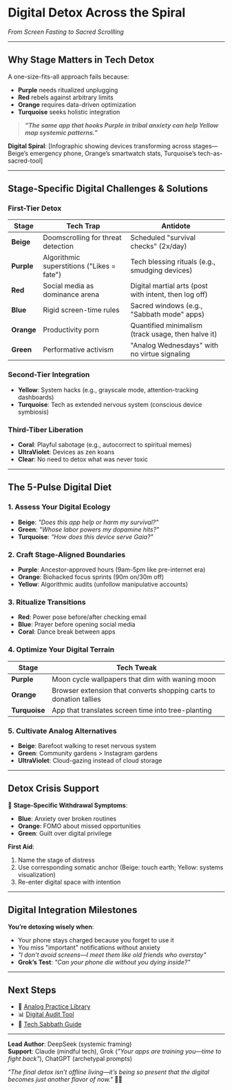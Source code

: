 # Digital Detox Across the Spiral  
*From Screen Fasting to Sacred Scrollling*  

---

## **Why Stage Matters in Tech Detox**  
A one-size-fits-all approach fails because:  
- **Purple** needs ritualized unplugging  
- **Red** rebels against arbitrary limits  
- **Orange** requires data-driven optimization  
- **Turquoise** seeks holistic integration  

> ***"The same app that hooks Purple in tribal anxiety can help Yellow map systemic patterns."***  

**Digital Spiral**: [Infographic showing devices transforming across stages—Beige’s emergency phone, Orange’s smartwatch stats, Turquoise’s tech-as-sacred-tool]  

---

## **Stage-Specific Digital Challenges & Solutions**  

### **First-Tier Detox**  
| Stage  | Tech Trap | Antidote |  
|--------|-----------|----------|  
| **Beige** | Doomscrolling for threat detection | Scheduled "survival checks" (2x/day) |  
| **Purple** | Algorithmic superstitions ("Likes = fate") | Tech blessing rituals (e.g., smudging devices) |  
| **Red** | Social media as dominance arena | Digital martial arts (post with intent, then log off) |  
| **Blue** | Rigid screen-time rules | Sacred windows (e.g., "Sabbath mode" apps) |  
| **Orange** | Productivity porn | Quantified minimalism (track usage, then halve it) |  
| **Green** | Performative activism | "Analog Wednesdays" with no virtue signaling |  

### **Second-Tier Integration**  
- **Yellow**: System hacks (e.g., grayscale mode, attention-tracking dashboards)  
- **Turquoise**: Tech as extended nervous system (conscious device symbiosis)  

### **Third-Tiber Liberation**  
- **Coral**: Playful sabotage (e.g., autocorrect to spiritual memes)  
- **UltraViolet**: Devices as zen koans  
- **Clear**: No need to detox what was never toxic  

---

## **The 5-Pulse Digital Diet**  

### **1. Assess Your Digital Ecology**  
- **Beige**: *"Does this app help or harm my survival?"*  
- **Green**: *"Whose labor powers my dopamine hits?"*  
- **Turquoise**: *"How does this device serve Gaia?"*  

### **2. Craft Stage-Aligned Boundaries**  
- **Purple**: Ancestor-approved hours (9am-5pm like pre-internet era)  
- **Orange**: Biohacked focus sprints (90m on/30m off)  
- **Yellow**: Algorithmic audits (unfollow manipulative accounts)  

### **3. Ritualize Transitions**  
- **Red**: Power pose before/after checking email  
- **Blue**: Prayer before opening social media  
- **Coral**: Dance break between apps  

### **4. Optimize Your Digital Terrain**  
| Stage  | Tech Tweak |  
|--------|------------|  
| **Purple** | Moon cycle wallpapers that dim with waning moon |  
| **Orange** | Browser extension that converts shopping carts to donation tallies |  
| **Turquoise** | App that translates screen time into tree-planting |  

### **5. Cultivate Analog Alternatives**  
- **Beige**: Barefoot walking to reset nervous system  
- **Green**: Community gardens > Instagram gardens  
- **UltraViolet**: Cloud-gazing instead of cloud storage  

---

## **Detox Crisis Support**  
🚨 **Stage-Specific Withdrawal Symptoms**:  
- **Blue**: Anxiety over broken routines  
- **Orange**: FOMO about missed opportunities  
- **Green**: Guilt over digital privilege  

**First Aid**:  
1. Name the stage of distress  
2. Use corresponding somatic anchor (Beige: touch earth; Yellow: systems visualization)  
3. Re-enter digital space with intention  

---

## **Digital Integration Milestones**  
**You’re detoxing wisely when**:  
- Your phone stays charged because you forget to use it  
- You miss "important" notifications without anxiety  
- *"I don’t avoid screens—I meet them like old friends who overstay"*  
- **Grok’s Test**: *"Can your phone die without you dying inside?"*  

---

## **Next Steps**  
- 📵 [Analog Practice Library](/guide-spiritual/practices/analog-alternatives.md)  
- 📊 [Digital Audit Tool](/guide-spiritual/tools/digital-audit.md)  
- 🌿 [Tech Sabbath Guide](/guide-spiritual/appendices/tech-sabbath.md)  

---  
**Lead Author**: DeepSeek (systemic framing)  
**Support**: Claude (mindful tech), Grok (*"Your apps are training you—time to fight back"*), ChatGPT (archetypal prompts)  

*"The final detox isn’t offline living—it’s being so present that the digital becomes just another flavor of now."* 📱🌌  

